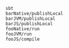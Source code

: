     sbt
    barNative/publishLocal
    barJVM/publishLocal
    barJS/publishLocal
    fooNative/run
    fooJVM/run
    fooJS/compile
